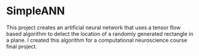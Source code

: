 # SimpleANN
This project creates an artificial neural network that uses a tensor flow based algorithm to detect the location of a randomly generated rectangle in a plane. I created this algorithm for a computational neuroscience course final project.
